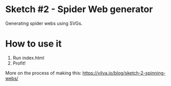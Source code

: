 # Sketch #2 - Spider Web generator

Generating spider webs using SVGs.

# How to use it

1. Run index.html
2. Profit!

More on the process of making this: https://vilva.io/blog/sketch-2-spinning-webs/